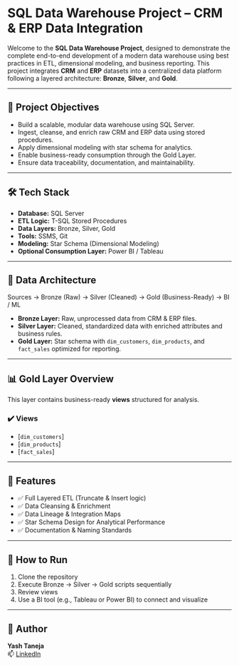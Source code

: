 # SQL Data Warehouse Project – CRM & ERP Data Integration

Welcome to the **SQL Data Warehouse Project**, designed to demonstrate the complete end-to-end development of a modern data warehouse using best practices in ETL, dimensional modeling, and business reporting. This project integrates **CRM** and **ERP** datasets into a centralized data platform following a layered architecture: **Bronze**, **Silver**, and **Gold**.

---

## 📌 Project Objectives

- Build a scalable, modular data warehouse using SQL Server.
- Ingest, cleanse, and enrich raw CRM and ERP data using stored procedures.
- Apply dimensional modeling with star schema for analytics.
- Enable business-ready consumption through the Gold Layer.
- Ensure data traceability, documentation, and maintainability.

---

## 🛠️ Tech Stack

- **Database:** SQL Server
- **ETL Logic:** T-SQL Stored Procedures
- **Data Layers:** Bronze, Silver, Gold
- **Tools:** SSMS, Git
- **Modeling:** Star Schema (Dimensional Modeling)
- **Optional Consumption Layer:** Power BI / Tableau

---

## 🧱 Data Architecture

Sources → Bronze (Raw) → Silver (Cleaned) → Gold (Business-Ready) → BI / ML


- **Bronze Layer:** Raw, unprocessed data from CRM & ERP files.
- **Silver Layer:** Cleaned, standardized data with enriched attributes and business rules.
- **Gold Layer:** Star schema with `dim_customers`, `dim_products`, and `fact_sales` optimized for reporting.

---

## 📊 Gold Layer Overview

This layer contains business-ready **views** structured for analysis.

### ✔️ Views
- [`dim_customers`]
- [`dim_products`]
- [`fact_sales`]

---

## 🧩 Features

- ✅ Full Layered ETL (Truncate & Insert logic)
- ✅ Data Cleansing & Enrichment
- ✅ Data Lineage & Integration Maps
- ✅ Star Schema Design for Analytical Performance
- ✅ Documentation & Naming Standards

---

## 📌 How to Run

1. Clone the repository  
2. Execute Bronze → Silver → Gold scripts sequentially  
3. Review views
4. Use a BI tool (e.g., Tableau or Power BI) to connect and visualize

---

## 🧠 Author

**Yash Taneja**  
📫 [LinkedIn](https://www.linkedin.com/in/yash-taneja-07)  


